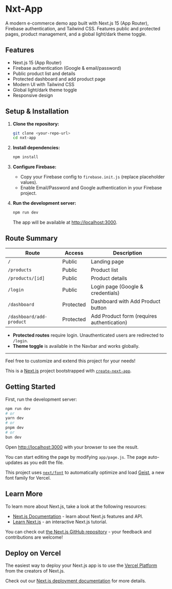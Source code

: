 # Nxt-App

A modern e-commerce demo app built with Next.js 15 (App Router), Firebase authentication, and Tailwind CSS. Features public and protected pages, product management, and a global light/dark theme toggle.

## Features

- Next.js 15 (App Router)
- Firebase authentication (Google & email/password)
- Public product list and details
- Protected dashboard and add product page
- Modern UI with Tailwind CSS
- Global light/dark theme toggle
- Responsive design

## Setup & Installation

1. **Clone the repository:**

   ```sh
   git clone <your-repo-url>
   cd nxt-app
   ```

2. **Install dependencies:**

   ```sh
   npm install
   ```

3. **Configure Firebase:**

   - Copy your Firebase config to `firebase.init.js` (replace placeholder values).
   - Enable Email/Password and Google authentication in your Firebase project.

4. **Run the development server:**
   ```sh
   npm run dev
   ```
   The app will be available at [http://localhost:3000](http://localhost:3000).

## Route Summary

| Route                    | Access    | Description                                |
| ------------------------ | --------- | ------------------------------------------ |
| `/`                      | Public    | Landing page                               |
| `/products`              | Public    | Product list                               |
| `/products/[id]`         | Public    | Product details                            |
| `/login`                 | Public    | Login page (Google & credentials)          |
| `/dashboard`             | Protected | Dashboard with Add Product button          |
| `/dashboard/add-product` | Protected | Add Product form (requires authentication) |

- **Protected routes** require login. Unauthenticated users are redirected to `/login`.
- **Theme toggle** is available in the Navbar and works globally.

---

Feel free to customize and extend this project for your needs!

This is a [Next.js](https://nextjs.org) project bootstrapped with [`create-next-app`](https://github.com/vercel/next.js/tree/canary/packages/create-next-app).

## Getting Started

First, run the development server:

```bash
npm run dev
# or
yarn dev
# or
pnpm dev
# or
bun dev
```

Open [http://localhost:3000](http://localhost:3000) with your browser to see the result.

You can start editing the page by modifying `app/page.js`. The page auto-updates as you edit the file.

This project uses [`next/font`](https://nextjs.org/docs/app/building-your-application/optimizing/fonts) to automatically optimize and load [Geist](https://vercel.com/font), a new font family for Vercel.

## Learn More

To learn more about Next.js, take a look at the following resources:

- [Next.js Documentation](https://nextjs.org/docs) - learn about Next.js features and API.
- [Learn Next.js](https://nextjs.org/learn) - an interactive Next.js tutorial.

You can check out [the Next.js GitHub repository](https://github.com/vercel/next.js) - your feedback and contributions are welcome!

## Deploy on Vercel

The easiest way to deploy your Next.js app is to use the [Vercel Platform](https://vercel.com/new?utm_medium=default-template&filter=next.js&utm_source=create-next-app&utm_campaign=create-next-app-readme) from the creators of Next.js.

Check out our [Next.js deployment documentation](https://nextjs.org/docs/app/building-your-application/deploying) for more details.
